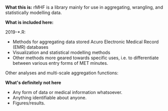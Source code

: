 **What this is:**
rMHF is a library mainly for use in aggregating, wrangling, and statistically modelling data.

**What is included here:**

2019-*.R:
 - Methods for aggregating data stored Acuro Electronic Medical Record (EMR) databases
 - Visualization and statistical modelling methods
 - Other methods more geared towards specific uses, i.e. to differentiate between various entry forms of MET minutes.

Other analyses and multi-scale aggregation functions: 
 
**What's definitely not here**
 - Any form of data or medical information whatsoever.
 - Anything identifiable about anyone.
 - Figures/results.
